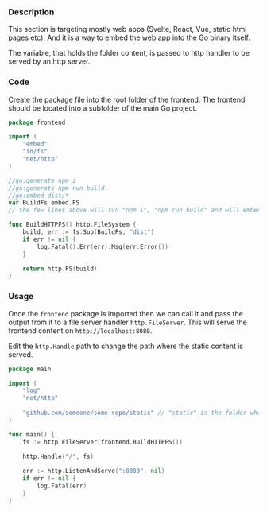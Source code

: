 ### Description

This section is targeting mostly web apps (Svelte, React, Vue, static html pages etc). And it is a way to embed the web app into the Go binary itself.

The variable, that holds the folder content, is passed to http handler to be served by an http server.
### Code

Create the package file into the root folder of the frontend. The frontend should be located into a subfolder of the main Go project.

```go
package frontend

import (
    "embed"
    "io/fs"
    "net/http"
)

//go:generate npm i
//go:generate npm run build
//go:embed dist/*
var BuildFs embed.FS
// the few lines above will run "npm i", "npm run build" and will embed the content of "dist" folder into BuildFs variable

func BuildHTTPFS() http.FileSystem {
    build, err := fs.Sub(BuildFs, "dist")
    if err != nil {
        log.Fatal().Err(err).Msg(err.Error())
    }

    return http.FS(build)
}
```

### Usage

Once the `frontend` package is imported then we can call it and pass the output from it to a file server handler `http.FileServer`. This will serve the frontend content on `http://localhost:8080`.

Edit the `http.Handle` path to change the path where the static content is served.

```go
package main

import (
	"log"
	"net/http"
	
	"github.com/someone/some-repo/static" // "static" is the folder where the "frontent" package is located
)

func main() {
	fs := http.FileServer(frontend.BuildHTTPFS())

	http.Handle("/", fs)
	
	err := http.ListenAndServe(":8080", nil)
	if err != nil {
        log.Fatal(err)
    }
}
```